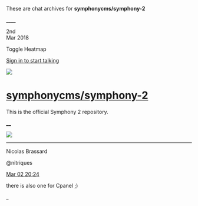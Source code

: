 These are chat archives for **symphonycms/symphony-2**

[__](/symphonycms/symphony-2/archives/2018/03/03)[__](/symphonycms/symphony-2/archives/2018/03/01)

2nd  
Mar 2018

Toggle Heatmap

[Sign in to start talking](/login?action=login&button=archive-login)

![](https://avatars-02.gitter.im/group/iv/3/57542c45c43b8c601977197e?s=48)

#  [symphonycms/symphony-2](/symphonycms/symphony-2)

This is the official Symphony 2 repository.

[ __](/orgs/symphonycms/rooms "More symphonycms rooms")

![](https://avatars1.githubusercontent.com/u/771169?v=4&s=30)

____

Nicolas Brassard

@nitriques

[Mar 02
20:24](https://gitter.im/symphonycms/symphony-2?at=5a99b31835dd17022e13ca82)

there is also one for Cpanel ;)

_

